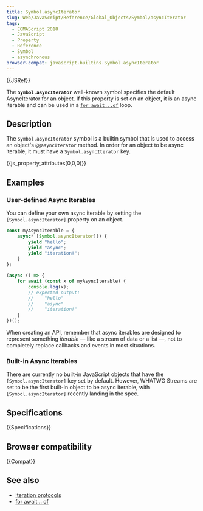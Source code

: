 ```yaml
---
title: Symbol.asyncIterator
slug: Web/JavaScript/Reference/Global_Objects/Symbol/asyncIterator
tags:
  - ECMAScript 2018
  - JavaScript
  - Property
  - Reference
  - Symbol
  - asynchronous
browser-compat: javascript.builtins.Symbol.asyncIterator
---
```

{{JSRef}}

The **`Symbol.asyncIterator`** well-known symbol specifies the default
AsyncIterator for an object. If this property is set on an object, it is an
async iterable and can be used in
a [`for await...of`](/en-US/docs/Web/JavaScript/Reference/Statements/for-await...of) loop.

## Description

The `Symbol.asyncIterator` symbol is a builtin symbol that is used to access an
object's `@@asyncIterator` method. In order for an object to be async iterable,
it must have a `Symbol.asyncIterator` key.

{{js_property_attributes(0,0,0)}}

## Examples

### User-defined Async Iterables

You can define your own async iterable by setting the `[Symbol.asyncIterator]`
property on an object.

```js
const myAsyncIterable = {
    async* [Symbol.asyncIterator]() {
        yield "hello";
        yield "async";
        yield "iteration!";
    }
};

(async () => {
    for await (const x of myAsyncIterable) {
        console.log(x);
        // expected output:
        //    "hello"
        //    "async"
        //    "iteration!"
    }
})();
```

When creating an API, remember that async iterables are designed to represent
something *iterable* — like a stream of data or a list —, not to completely
replace callbacks and events in most situations.

### Built-in Async Iterables

There are currently no built-in JavaScript objects that have the
`[Symbol.asyncIterator]` key set by default. However, WHATWG Streams are set to
be the first built-in object to be async iterable, with `[Symbol.asyncIterator]`
recently landing in the spec.

## Specifications

{{Specifications}}

## Browser compatibility

{{Compat}}

## See also

*   [Iteration protocols](/en-US/docs/Web/JavaScript/Reference/Iteration_protocols)
*   [for await... of](/en-US/docs/Web/JavaScript/Reference/Statements/for-await...of)
